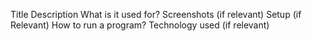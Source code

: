 Title 
Description 
What is it used for?
Screenshots (if relevant)
Setup (if Relevant)
How to run a program?
Technology used (if relevant)

